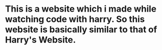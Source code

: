 # This is a website which i made while watching code with harry. So this website is basically similar to that of Harry's Website.